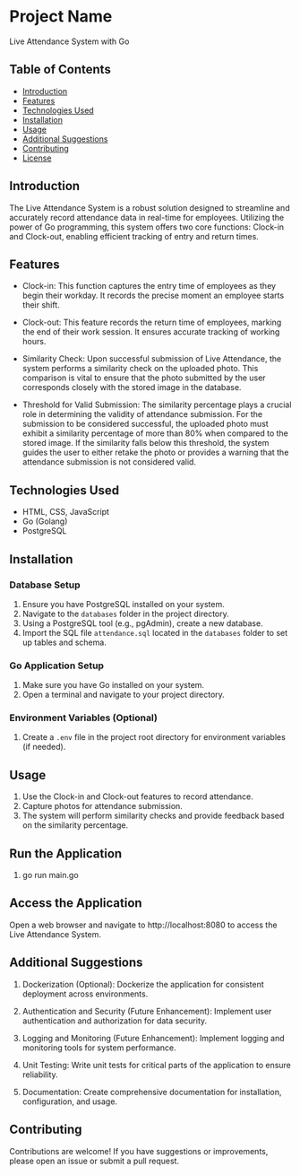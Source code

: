 # Project Name

Live Attendance System with Go

## Table of Contents

- [Introduction](#introduction)
- [Features](#features)
- [Technologies Used](#technologies-used)
- [Installation](#installation)
- [Usage](#usage)
- [Additional Suggestions](#additional-suggestions)
- [Contributing](#contributing)
- [License](#license)

## Introduction

The Live Attendance System is a robust solution designed to streamline and accurately record attendance data in real-time for employees. Utilizing the power of Go programming, this system offers two core functions: Clock-in and Clock-out, enabling efficient tracking of entry and return times.

## Features

- Clock-in: This function captures the entry time of employees as they begin their workday. It records the precise moment an employee starts their shift.

- Clock-out: This feature records the return time of employees, marking the end of their work session. It ensures accurate tracking of working hours.

- Similarity Check: Upon successful submission of Live Attendance, the system performs a similarity check on the uploaded photo. This comparison is vital to ensure that the photo submitted by the user corresponds closely with the stored image in the database.

- Threshold for Valid Submission: The similarity percentage plays a crucial role in determining the validity of attendance submission. For the submission to be considered successful, the uploaded photo must exhibit a similarity percentage of more than 80% when compared to the stored image. If the similarity falls below this threshold, the system guides the user to either retake the photo or provides a warning that the attendance submission is not considered valid.

## Technologies Used

- HTML, CSS, JavaScript
- Go (Golang)
- PostgreSQL

## Installation

### Database Setup

1. Ensure you have PostgreSQL installed on your system.
2. Navigate to the `databases` folder in the project directory.
3. Using a PostgreSQL tool (e.g., pgAdmin), create a new database.
4. Import the SQL file `attendance.sql` located in the `databases` folder to set up tables and schema.

### Go Application Setup

1. Make sure you have Go installed on your system.
2. Open a terminal and navigate to your project directory.

### Environment Variables (Optional)

1. Create a `.env` file in the project root directory for environment variables (if needed).

## Usage

1. Use the Clock-in and Clock-out features to record attendance.
2. Capture photos for attendance submission.
3. The system will perform similarity checks and provide feedback based on the similarity percentage.

## Run the Application

1. go run main.go

## Access the Application

Open a web browser and navigate to http://localhost:8080 to access the Live Attendance System.

## Additional Suggestions

1. Dockerization (Optional): Dockerize the application for consistent deployment across environments.

2. Authentication and Security (Future Enhancement): Implement user authentication and authorization for data security.

3. Logging and Monitoring (Future Enhancement): Implement logging and monitoring tools for system performance.

4. Unit Testing: Write unit tests for critical parts of the application to ensure reliability.

5. Documentation: Create comprehensive documentation for installation, configuration, and usage.

## Contributing

Contributions are welcome! If you have suggestions or improvements, please open an issue or submit a pull request.
